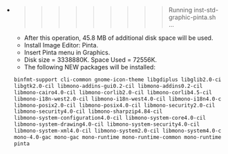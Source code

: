 * >>>>>>>>> Running inst-std-graphic-pinta.sh ...
  * After this operation, 45.8 MB of additional disk space will be used.
  * Install Image Editor: Pinta.
  * Insert Pinta menu in Graphics.
  * Disk size = 3338880K. Space Used = 72556K.
  * The following NEW packages will be installed:
  ```bash
  binfmt-support cli-common gnome-icon-theme libgdiplus libglib2.0-cil
  libgtk2.0-cil libmono-addins-gui0.2-cil libmono-addins0.2-cil
  libmono-cairo4.0-cil libmono-corlib2.0-cil libmono-corlib4.5-cil
  libmono-i18n-west2.0-cil libmono-i18n-west4.0-cil libmono-i18n4.0-cil
  libmono-posix2.0-cil libmono-posix4.0-cil libmono-security2.0-cil
  libmono-security4.0-cil libmono-sharpzip4.84-cil
  libmono-system-configuration4.0-cil libmono-system-core4.0-cil
  libmono-system-drawing4.0-cil libmono-system-security4.0-cil
  libmono-system-xml4.0-cil libmono-system2.0-cil libmono-system4.0-cil
  mono-4.0-gac mono-gac mono-runtime mono-runtime-common mono-runtime-sgen
  pinta
  ```
